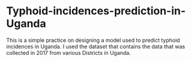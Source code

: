 # Typhoid-incidences-prediction-in-Uganda
This is a simple practice on designing a model used to predict typhoid incidences in Uganda. I used the dataset that contains the data that was collected in 2017 from various Districts in Uganda.
